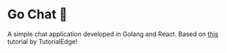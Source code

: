 # Go Chat 🧨
A simple chat application developed in Golang and React. Based on [this](https://tutorialedge.net/projects/chat-system-in-go-and-react/) tutorial by TutorialEdge!
